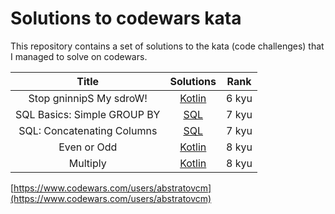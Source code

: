 # Solutions to codewars kata

This repository contains a set of solutions to the kata (code challenges) that I managed to solve on codewars.

|Title              | Solutions |Rank|
|:-----------------:|:----------:|:---:|
|Stop gninnipS My sdroW!|[Kotlin](./kata/Kotlin/stop_gninnips_my_sdrow.kt)|6 kyu|
|SQL Basics: Simple GROUP BY|[SQL](./kata/SQL/simple_group_by.sql)|7 kyu|
|SQL: Concatenating Columns|[SQL](./kata/SQL/concatenating_columns.sql)|7 kyu|
|Even or Odd|[Kotlin](./kata/Kotlin/even_or_odd.kt)|8 kyu|
|Multiply|[Kotlin](./kata/Kotlin/multiply.kt)|8 kyu|

[https://www.codewars.com/users/abstratovcm](https://www.codewars.com/users/abstratovcm)
